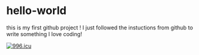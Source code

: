 # hello-world
this is my first github project !
I just followed the instuctions from github to write something
I love coding!


<a href="https://996.icu"><img src="https://img.shields.io/badge/link-996.icu-red.svg" alt="996.icu" /></a>

